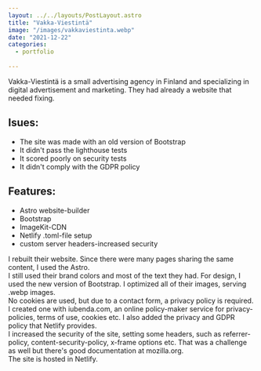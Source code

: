```yaml
---
layout: ../../layouts/PostLayout.astro
title: "Vakka-Viestintä"
image: "/images/vakkaviestinta.webp"
date: "2021-12-22"
categories:
  - portfolio
 
---
```

Vakka-Viestintä is a small advertising agency in Finland and specializing in digital advertisement and marketing. They had already a website that needed fixing.
 
## Isues:
- The site was made with an old version of Bootstrap 
- It didn't pass the lighthouse tests 
- It scored poorly on security tests
- It didn't comply with the GDPR policy

## Features:
- Astro website-builder
- Bootstrap
- ImageKit-CDN
- Netlify .toml-file setup
- custom server headers-increased security
 
I rebuilt their website. Since there were many pages sharing the same content, I used the Astro. <br>
I still used their brand colors and most of the text they had. For design, I used the new version of Bootstrap.
I optimized all of their images, serving .webp images.<br>
No cookies are used, but due to a contact form, a privacy policy is required. I created one with iubenda.com, an online policy-maker service for privacy-policies, terms of use, cookies etc. 
I also added the privacy and GDPR policy that Netlify provides. <br>
I increased the security of the site, setting some headers, such as referrer-policy, content-security-policy, x-frame options etc. That was a challenge as well but there's good documentation at mozilla.org. <br>
The site is hosted in Netlify.